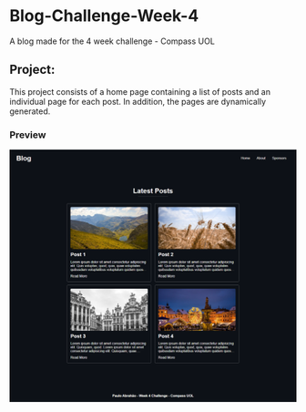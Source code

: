 # Blog-Challenge-Week-4

A blog made for the 4 week challenge - Compass UOL
<h2>Project:</h2> This project consists of a home page containing a list of posts and an individual page for each post. In addition, the pages are dynamically generated.
</br>

<h3>Preview</h3>
<img src="./assets/blog.png" />
